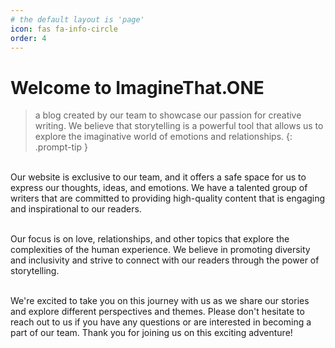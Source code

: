 ```yaml
---
# the default layout is 'page'
icon: fas fa-info-circle
order: 4
---
```


# Welcome to ImagineThat.ONE<br>
> a blog created by our team to showcase our passion for creative writing. We believe that storytelling is a powerful tool that allows us to explore the imaginative world of emotions and relationships. 
{: .prompt-tip }

<br>
Our website is exclusive to our team, and it offers a safe space for us to express our thoughts, ideas, and emotions. We have a talented group of writers that are committed to providing high-quality content that is engaging and inspirational to our readers. <br><br>

Our focus is on love, relationships, and other topics that explore the complexities of the human experience. We believe in promoting diversity and inclusivity and strive to connect with our readers through the power of storytelling. <br><br>

We're excited to take you on this journey with us as we share our stories and explore different perspectives and themes. Please don't hesitate to reach out to us if you have any questions or are interested in becoming a part of our team. Thank you for joining us on this exciting adventure!
